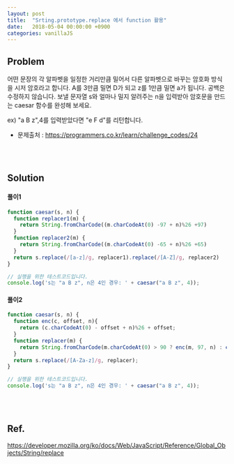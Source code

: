 ```yaml
---
layout: post
title:  "Srting.prototype.replace 에서 function 활용"
date:   2018-05-04 00:00:00 +0900
categories: vanillaJS
---
```

Problem
---
어떤 문장의 각 알파벳을 일정한 거리만큼 밀어서 다른 알파벳으로 바꾸는 암호화 방식을 시저 암호라고 합니다.
A를 3만큼 밀면 D가 되고 z를 1만큼 밀면 a가 됩니다. 공백은 수정하지 않습니다.
보낼 문자열 s와 얼마나 밀지 알려주는 n을 입력받아 암호문을 만드는 caesar 함수를 완성해 보세요.

ex) "a B z",4를 입력받았다면 "e F d"를 리턴합니다.
* 문제출처 : <https://programmers.co.kr/learn/challenge_codes/24>


<br/>
<br/>


Solution
---
#### 풀이1
```js
function caesar(s, n) {
  function replacer1(m) {
    return String.fromCharCode((m.charCodeAt(0) -97 + n)%26 +97)
  }
  function replacer2(m) {
    return String.fromCharCode((m.charCodeAt(0) -65 + n)%26 +65)
  }  
  return s.replace(/[a-z]/g, replacer1).replace(/[A-Z]/g, replacer2)
}

// 실행을 위한 테스트코드입니다.
console.log('s는 "a B z", n은 4인 경우: ' + caesar("a B z", 4));
```

#### 풀이2
```js
function caesar(s, n) {
  function enc(c, offset, n){
    return (c.charCodeAt(0) - offset + n)%26 + offset;
  }
  function replacer(m) {
    return String.fromCharCode(m.charCodeAt(0) > 90 ? enc(m, 97, n) : enc(m, 65, n));
  }
  return s.replace(/[A-Za-z]/g, replacer);
}

// 실행을 위한 테스트코드입니다.
console.log('s는 "a B z", n은 4인 경우: ' + caesar("a B z", 4));
```

<br/>
<br/>



Ref.
---
<https://developer.mozilla.org/ko/docs/Web/JavaScript/Reference/Global_Objects/String/replace>
